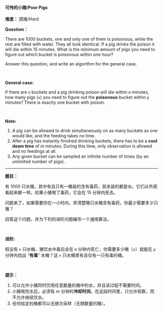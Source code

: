 #### 可怜的小猪/Poor Pigs
**难度：** 困难/Hard

**Question：** 

<p>There are 1000 buckets, one and only one of them is poisonous, while the rest are filled with water. They all look identical. If a pig drinks the poison it will die within 15 minutes. What is the minimum amount of pigs you need to figure out which bucket is poisonous within one hour?</p>

<p>Answer this question, and write an algorithm for the general case.</p>

<p>&nbsp;</p>

<p><b>General case: </b></p>

<p>If there are <code>n</code> buckets and a pig drinking poison will die within <code>m</code> minutes, how many pigs (<code>x</code>) you need to figure out the <strong>poisonous</strong>&nbsp;bucket within <code>p</code> minutes? There is exactly one bucket with poison.</p>

<p>&nbsp;</p>

<p><strong>Note:</strong></p>

<ol>
	<li>A pig can be allowed to drink simultaneously on as many buckets as one would like, and the feeding takes no time.</li>
	<li>After a pig has instantly finished drinking buckets, there has to be a <strong>cool down time</strong> of <em>m&nbsp;</em>minutes. During this time, only observation is allowed and no feedings at all.</li>
	<li>Any given bucket can be sampled an infinite number of times (by an unlimited number of pigs).</li>
</ol>

------

**题目：** 
<p>有 1000 只水桶，其中有且只有一桶装的含有毒药，其余装的都是水。它们从外观看起来都一样。如果小猪喝了毒药，它会在 15 分钟内死去。</p>

<p>问题来了，如果需要你在一小时内，弄清楚哪只水桶含有毒药，你最少需要多少只猪？</p>

<p>回答这个问题，并为下列的进阶问题编写一个通用算法。</p>

<p>&nbsp;</p>

<p><strong>进阶: </strong></p>

<p>假设有 <code>n</code> 只水桶，猪饮水中毒后会在 <code>m</code> 分钟内死亡，你需要多少猪（<code>x</code>）就能在 <code>p</code> 分钟内找出 &ldquo;<strong>有毒</strong>&rdquo; 水桶？这&nbsp;<code>n</code> 只水桶里有且仅有一只有毒的桶。</p>

<p>&nbsp;</p>

<p><strong>提示：</strong></p>

<ol>
	<li>可以允许小猪同时饮用任意数量的桶中的水，并且该过程不需要时间。</li>
	<li>小猪喝完水后，必须有 <em>m</em> 分钟的<strong>冷却时间</strong>。在这段时间里，只允许观察，而不允许继续饮水。</li>
	<li>任何给定的桶都可以无限次采样（无限数量的猪）。</li>
</ol>

